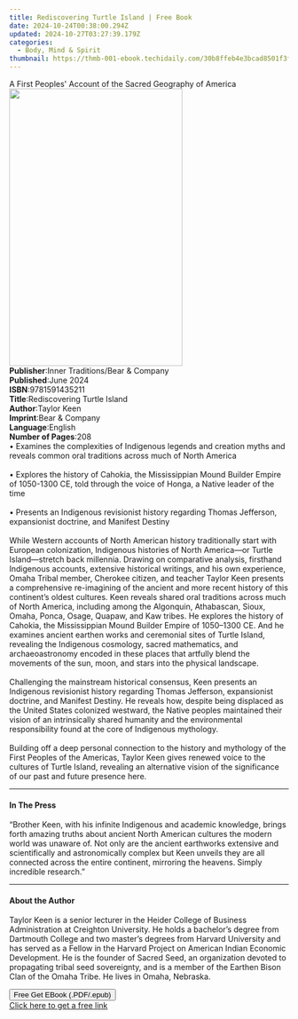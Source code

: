 ```yaml
---
title: Rediscovering Turtle Island | Free Book
date: 2024-10-24T00:38:00.294Z
updated: 2024-10-27T03:27:39.179Z
categories:
  - Body, Mind & Spirit
thumbnail: https://thmb-001-ebook.techidaily.com/30b8ffeb4e3bcad8501f3f1220ac3c04cfb4f225597885fd6b7089b6e9e41686.jpg
---
```

<main id="book-container">
  <div class="flex flex-col">
    <div class="book-brief flex-1 py-6 px-4 sm:p-6 md:py-10 md:px-8">
      <!-- brief-->
      <div class="book-brief-main">
        A First Peoples' Account of the Sacred Geography of America
      </div>
    </div>
    <div
      class="book-meta-info flex-1 grid gap-4 col-start-1 col-end-3 row-start-1 sm:mb-6 sm:grid-cols-4 lg:gap-6 lg:col-start-2 lg:row-end-6 lg:row-span-6 lg:mb-0"
    >
      <div
        class="book-meta-info-left place-content-center mt-4 p-4 text-sm leading-6 col-start-2 col-span-2 dark:text-slate-400"
      >
        <img
          class="w-full h-500 object-cover rounded-lg sm:h-255 sm:col-span-2 lg:col-span-full"
          src="https://img-001-ebook.techidaily.com/6cf092b18980dccc83c4e714fe4fa07adac3eab9e8defd128f494f6cc5037b5c.jpg"
          alt=""
          width="312"
          height="500"
        />
      </div>
      <div
        class="book-meta-info-right mt-2 col-start-1 row-start-2 col-span-3 self-center"
      >
        <!-- meta data  -->
        <div class="flex flex-col px-4 md:px-8">
          <div class="flex-1">
            <strong>Publisher</strong>:<span class="px-2"
              >Inner Traditions/Bear &amp; Company</span
            >
          </div>
          <div class="flex-1">
            <strong>Published</strong>:<span class="px-2">June 2024</span>
          </div>
          <div class="flex-1">
            <strong>ISBN</strong>:<span class="px-2">9781591435211</span>
          </div>
          <div class="flex-1">
            <strong>Title</strong>:<span class="px-2"
              >Rediscovering Turtle Island</span
            >
          </div>
          <div class="flex-1">
            <strong>Author</strong>:<span class="px-2">Taylor Keen</span>
          </div>
          <div class="flex-1">
            <strong>Imprint</strong>:<span class="px-2"
              >Bear &amp; Company</span
            >
          </div>
          <div class="flex-1">
            <strong>Language</strong>:<span class="px-2">English</span>
          </div>
          <div class="flex-1">
            <strong>Number of Pages</strong>:<span class="px-2">208</span>
          </div>
        </div>
      </div>
    </div>
    <div class="book-description flex-1 py-6 px-4 sm:p-6 md:py-10 md:px-8">
      <div class="book-description-main">
        <div accordion-content="" id="description">
          • Examines the complexities of Indigenous legends and creation myths
          and reveals common oral traditions across much of North America<br /><br />•
          Explores the history of Cahokia, the Mississippian Mound Builder
          Empire of 1050-1300 CE, told through the voice of Honga, a Native
          leader of the time<br /><br />• Presents an Indigenous revisionist
          history regarding Thomas Jefferson, expansionist doctrine, and
          Manifest Destiny<br /><br />While Western accounts of North American
          history traditionally start with European colonization, Indigenous
          histories of North America—or Turtle Island—stretch back millennia.
          Drawing on comparative analysis, firsthand Indigenous accounts,
          extensive historical writings, and his own experience, Omaha Tribal
          member, Cherokee citizen, and teacher Taylor Keen presents a
          comprehensive re-imagining of the ancient and more recent history of
          this continent’s oldest cultures. Keen reveals shared oral traditions
          across much of North America, including among the Algonquin,
          Athabascan, Sioux, Omaha, Ponca, Osage, Quapaw, and Kaw tribes. He
          explores the history of Cahokia, the Mississippian Mound Builder
          Empire of 1050–1300 CE. And he examines ancient earthen works and
          ceremonial sites of Turtle Island, revealing the Indigenous cosmology,
          sacred mathematics, and archaeoastronomy encoded in these places that
          artfully blend the movements of the sun, moon, and stars into the
          physical landscape.<br /><br />Challenging the mainstream historical
          consensus, Keen presents an Indigenous revisionist history regarding
          Thomas Jefferson, expansionist doctrine, and Manifest Destiny. He
          reveals how, despite being displaced as the United States colonized
          westward, the Native peoples maintained their vision of an
          intrinsically shared humanity and the environmental responsibility
          found at the core of Indigenous mythology.<br /><br />Building off a
          deep personal connection to the history and mythology of the First
          Peoples of the Americas, Taylor Keen gives renewed voice to the
          cultures of Turtle Island, revealing an alternative vision of the
          significance of our past and future presence here.
        </div>
        <div class="accordion-fader"></div>
      </div>
    </div>
    <div class="book-excerpts flex-1 py-6 px-4 sm:p-6 md:py-10 md:px-8">
      <!-- excerpts-->
      <div class="book-excerpts-main">
        <hr />
        <h4 class="placeholder placeholder-heading">
          <span>In The Press</span>
        </h4>
        <p>
          “Brother Keen, with his infinite Indigenous and academic knowledge,
          brings forth amazing truths about ancient North American cultures the
          modern world was unaware of. Not only are the ancient earthworks
          extensive and scientifically and astronomically complex but Keen
          unveils they are all connected across the entire continent, mirroring
          the heavens. Simply incredible research.”
        </p>
      </div>
    </div>
    <div class="book-about-author flex-1 py-6 px-4 sm:p-6 md:py-10 md:px-8">
      <!-- about author-->
      <div class="book-main-author-main">
        <hr />
        <h4 class="placeholder placeholder-heading">
          <span>About the Author</span>
        </h4>
        <p>
          Taylor Keen is a senior lecturer in the Heider College of Business
          Administration at Creighton University. He holds a bachelor’s degree
          from Dartmouth College and two master’s degrees from Harvard
          University and has served as a Fellow in the Harvard Project on
          American Indian Economic Development. He is the founder of Sacred
          Seed, an organization devoted to propagating tribal seed sovereignty,
          and is a member of the Earthen Bison Clan of the Omaha Tribe. He lives
          in Omaha, Nebraska.
        </p>
      </div>
    </div>
    <div class="book-free-get flex-1 py-6 px-4 sm:p-6 md:py-10 md:px-8">
      <button
        id="btn-free-get"
        class="bg-blue-500 hover:bg-blue-700 text-white font-bold py-2 px-4 rounded"
      >
        Free Get EBook (.PDF/.epub)
      </button>
      <div id="countdown-display" class="px-2 text-lg mt-2"></div>
      <a
        id="free-link"
        class="hidden bg-blue-500 hover:bg-blue-700 text-white font-bold py-2 px-4 rounded"
        href="https://www.ebooks.com/en-us/book/211141753/rediscovering-turtle-island/taylor-keen/"
        target="_blank"
        >Click here to get a free link</a
      >
    </div>
    <script>
      let countdownTime = 0;
      let countdownInterval = null;
      document
        .getElementById('btn-free-get')
        .addEventListener('click', startCountdown);
      function startCountdown() {
        countdownTime = new Date().getTime() + 60000 * 3;
        countdownInterval = setInterval(updateCountdown, 1000);
        document.getElementById('btn-free-get').disabled = true;
        document
          .getElementById('btn-free-get')
          .classList.add('bg-gray-500', 'cursor-not-allowed');
      }
      function updateCountdown() {
        let currentTime = new Date().getTime();
        let timeLeft = countdownTime - currentTime;
        let secondsLeft = Math.floor(timeLeft / 1000);
        document.getElementById('countdown-display').innerHTML =
          `Remaining time: ${secondsLeft} seconds.`;
        if (secondsLeft <= 0) {
          clearInterval(countdownInterval);
          document.getElementById('btn-free-get').classList.add('hidden');
          document.getElementById('free-link').classList.remove('hidden');
          document.getElementById('countdown-display').innerHTML = '';
        }
      }
    </script>
  </div>
</main>

<ins class="adsbygoogle"
      style="display:block"
      data-ad-client="ca-pub-7571918770474297"
      data-ad-slot="8358498916"
      data-ad-format="auto"
      data-full-width-responsive="true"></ins>
    